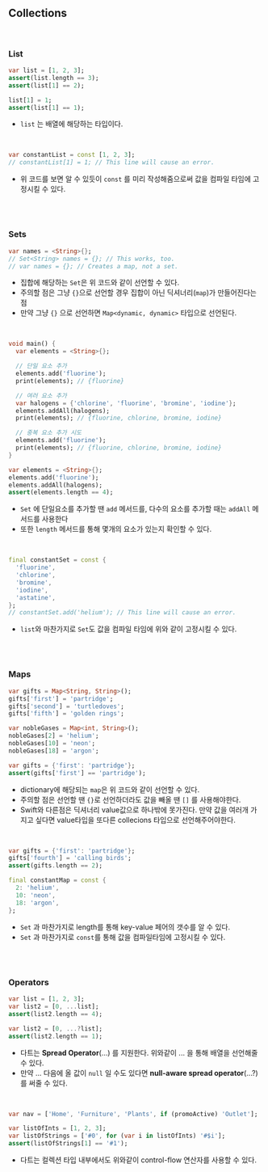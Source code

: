 
## Collections

<br/>

### List 

```dart
var list = [1, 2, 3];
assert(list.length == 3);
assert(list[1] == 2);

list[1] = 1;
assert(list[1] == 1);
```
- `list` 는 배열에 해당하는 타입이다.

<br/>

```dart
var constantList = const [1, 2, 3];
// constantList[1] = 1; // This line will cause an error.
```
- 위 코드를 보면 알 수 있듯이 `const` 를 미리 작성해줌으로써 값을 컴파일 타임에 고정시킬 수 있다.

<br/>

#

### Sets 

```dart
var names = <String>{};
// Set<String> names = {}; // This works, too.
// var names = {}; // Creates a map, not a set.
```
- 집합에 해당하는 `Set`은 위 코드와 같이 선언할 수 있다.
- 주의할 점은 그냥 `{}`으로 선언할 경우 집합이 아닌 딕셔너리(`map`)가 만들어진다는 점
- 만약 그냥 `{}` 으로 선언하면 `Map<dynamic, dynamic>` 타입으로 선언된다.

<br/>

```dart
void main() {
  var elements = <String>{};

  // 단일 요소 추가
  elements.add('fluorine');
  print(elements); // {fluorine}

  // 여러 요소 추가
  var halogens = {'chlorine', 'fluorine', 'bromine', 'iodine'};
  elements.addAll(halogens);
  print(elements); // {fluorine, chlorine, bromine, iodine}

  // 중복 요소 추가 시도
  elements.add('fluorine');
  print(elements); // {fluorine, chlorine, bromine, iodine}
}

var elements = <String>{};
elements.add('fluorine');
elements.addAll(halogens);
assert(elements.length == 4);
```
- `Set` 에 단일요소를 추가할 땐 `add` 메서드를, 다수의 요소를 추가할 때는 `addAll` 메서드를 사용한다 
- 또한 `length` 메서드를 통해 몇개의 요소가 있는지 확인할 수 있다.

<br/>

```dart
final constantSet = const {
  'fluorine',
  'chlorine',
  'bromine',
  'iodine',
  'astatine',
};
// constantSet.add('helium'); // This line will cause an error.
```

- `list`와 마찬가지로 `Set`도 값을 컴파일 타임에 위와 같이 고정시킬 수 있다.



<br/>

#

### Maps

```dart
var gifts = Map<String, String>();
gifts['first'] = 'partridge';
gifts['second'] = 'turtledoves';
gifts['fifth'] = 'golden rings';

var nobleGases = Map<int, String>();
nobleGases[2] = 'helium';
nobleGases[10] = 'neon';
nobleGases[18] = 'argon';

var gifts = {'first': 'partridge'};
assert(gifts['first'] == 'partridge');
```
- dictionary에 해당되는 `map`은 위 코드와 같이 선언할 수 있다.
- 주의할 점은 선언할 땐 `{}`로 선언하더라도 값을 빼올 땐 `[]` 를 사용해야한다.
- Swift와 다른점은 딕셔너리 value값으로 하나밖에 못가진다. 만약 값을 여러개 가지고 싶다면 value타입을 또다른 collecions 타입으로 선언해주어야한다.


<br/>

```dart
var gifts = {'first': 'partridge'};
gifts['fourth'] = 'calling birds';
assert(gifts.length == 2);

final constantMap = const {
  2: 'helium',
  10: 'neon',
  18: 'argon',
};
```

- `Set` 과 마찬가지로 length를 통해 key-value 페어의 갯수를 알 수 있다.
- `Set` 과 마찬가지로 `const`를 통해 값을 컴파일타임에 고정시킬 수 있다.
 

<br/>

#

### Operators

```dart
var list = [1, 2, 3];
var list2 = [0, ...list];
assert(list2.length == 4);

var list2 = [0, ...?list];
assert(list2.length == 1);
```
- 다트는 **Spread Operator**(...) 를 지원한다. 위와같이 ... 을 통해 배열을 선언해줄 수 있다. 
- 만약 ... 다음에 올 값이 `null` 일 수도 있다면 **null-aware spread operator**(...?) 를 써줄 수 있다.

<br/>

```dart
var nav = ['Home', 'Furniture', 'Plants', if (promoActive) 'Outlet'];

var listOfInts = [1, 2, 3];
var listOfStrings = ['#0', for (var i in listOfInts) '#$i'];
assert(listOfStrings[1] == '#1');
```
- 다트는 컬렉션 타입 내부에서도 위와같이 control-flow 연산자를 사용할 수 있다.
